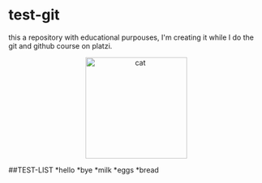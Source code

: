 # test-git
this a repository with educational purpouses, I'm creating it while I do the git and github course on platzi.

<div style="text-align: center;">
<a href="https://www.twitch.tv/darckronoz/" > <img src="https://i.scdn.co/image/ab6761610000e5ebebb79d498039e43123293004" alt="cat" width=200px /></a>
</div>

##TEST-LIST
*hello
*bye
*milk
*eggs
*bread

